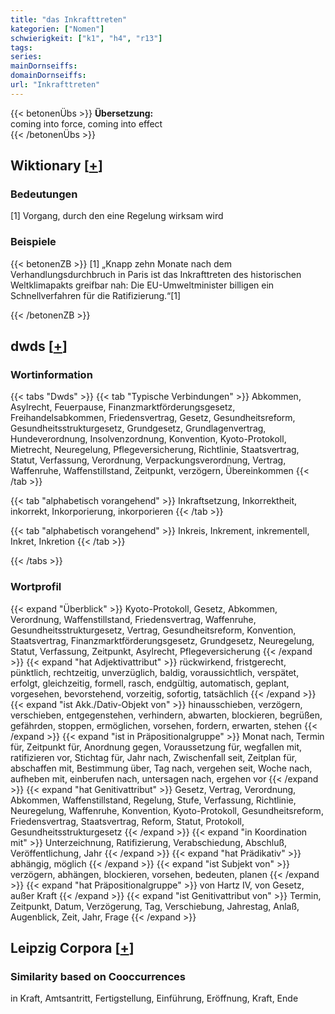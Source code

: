 ```yaml
---
title: "das Inkrafttreten"
kategorien: ["Nomen"]
schwierigkeit: ["k1", "h4", "r13"]
tags:
series:
mainDornseiffs:
domainDornseiffs:
url: "Inkrafttreten"
---
```


{{< betonenÜbs >}}
**Übersetzung:**  
coming into force, coming into effect  
{{< /betonenÜbs >}}

## Wiktionary [[+](https://de.wiktionary.org/wiki/Inkrafttreten)]

### Bedeutungen
[1] Vorgang, durch den eine Regelung wirksam wird  

### Beispiele
{{< betonenZB >}}
[1] „Knapp zehn Monate nach dem Verhandlungsdurchbruch in Paris ist das Inkrafttreten des historischen Weltklimapakts greifbar nah: Die EU-Umweltminister billigen ein Schnellverfahren für die Ratifizierung.“[1]  

{{< /betonenZB >}}


## dwds [[+](https://www.dwds.de/wb/Inkrafttreten)]

### Wortinformation
{{< tabs "Dwds" >}}
{{< tab "Typische Verbindungen" >}}
Abkommen, Asylrecht, Feuerpause, Finanzmarktförderungsgesetz, Freihandelsabkommen, Friedensvertrag, Gesetz, Gesundheitsreform, Gesundheitsstrukturgesetz, Grundgesetz, Grundlagenvertrag, Hundeverordnung, Insolvenzordnung, Konvention, Kyoto-Protokoll, Mietrecht, Neuregelung, Pflegeversicherung, Richtlinie, Staatsvertrag, Statut, Verfassung, Verordnung, Verpackungsverordnung, Vertrag, Waffenruhe, Waffenstillstand, Zeitpunkt, verzögern, Übereinkommen
{{< /tab >}}

{{< tab "alphabetisch vorangehend" >}}
Inkraftsetzung, Inkorrektheit, inkorrekt, Inkorporierung, inkorporieren
{{< /tab >}}

{{< tab "alphabetisch vorangehend" >}}
Inkreis, Inkrement, inkrementell, Inkret, Inkretion
{{< /tab >}}

{{< /tabs >}}

### Wortprofil
{{< expand "Überblick" >}} Kyoto-Protokoll, Gesetz, Abkommen, Verordnung, Waffenstillstand, Friedensvertrag, Waffenruhe, Gesundheitsstrukturgesetz, Vertrag, Gesundheitsreform, Konvention, Staatsvertrag, Finanzmarktförderungsgesetz, Grundgesetz, Neuregelung, Statut, Verfassung, Zeitpunkt, Asylrecht, Pflegeversicherung {{< /expand >}}
{{< expand "hat Adjektivattribut" >}} rückwirkend, fristgerecht, pünktlich, rechtzeitig, unverzüglich, baldig, voraussichtlich, verspätet, erfolgt, gleichzeitig, formell, rasch, endgültig, automatisch, geplant, vorgesehen, bevorstehend, vorzeitig, sofortig, tatsächlich {{< /expand >}}
{{< expand "ist Akk./Dativ-Objekt von" >}} hinausschieben, verzögern, verschieben, entgegenstehen, verhindern, abwarten, blockieren, begrüßen, gefährden, stoppen, ermöglichen, vorsehen, fordern, erwarten, stehen {{< /expand >}}
{{< expand "ist in Präpositionalgruppe" >}} Monat nach, Termin für, Zeitpunkt für, Anordnung gegen, Voraussetzung für, wegfallen mit, ratifizieren vor, Stichtag für, Jahr nach, Zwischenfall seit, Zeitplan für, abschaffen mit, Bestimmung über, Tag nach, vergehen seit, Woche nach, aufheben mit, einberufen nach, untersagen nach, ergehen vor {{< /expand >}}
{{< expand "hat Genitivattribut" >}} Gesetz, Vertrag, Verordnung, Abkommen, Waffenstillstand, Regelung, Stufe, Verfassung, Richtlinie, Neuregelung, Waffenruhe, Konvention, Kyoto-Protokoll, Gesundheitsreform, Friedensvertrag, Staatsvertrag, Reform, Statut, Protokoll, Gesundheitsstrukturgesetz {{< /expand >}}
{{< expand "in Koordination mit" >}} Unterzeichnung, Ratifizierung, Verabschiedung, Abschluß, Veröffentlichung, Jahr {{< /expand >}}
{{< expand "hat Prädikativ" >}} abhängig, möglich {{< /expand >}}
{{< expand "ist Subjekt von" >}} verzögern, abhängen, blockieren, vorsehen, bedeuten, planen {{< /expand >}}
{{< expand "hat Präpositionalgruppe" >}} von Hartz IV, von Gesetz, außer Kraft {{< /expand >}}
{{< expand "ist Genitivattribut von" >}} Termin, Zeitpunkt, Datum, Verzögerung, Tag, Verschiebung, Jahrestag, Anlaß, Augenblick, Zeit, Jahr, Frage {{< /expand >}}

## Leipzig Corpora [[+](https://corpora.uni-leipzig.de/en/res?word=Inkrafttreten&corpusId=deu_newscrawl-public_2018)]


### Similarity based on Cooccurrences
in Kraft, Amtsantritt, Fertigstellung, Einführung, Eröffnung, Kraft, Ende

